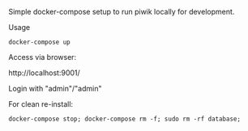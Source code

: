 Simple docker-compose setup to run piwik locally for development.

Usage

`docker-compose up`


Access via browser:

http://localhost:9001/

Login with "admin"/"admin"

For clean re-install:

`docker-compose stop; docker-compose rm -f; sudo rm -rf database; `
